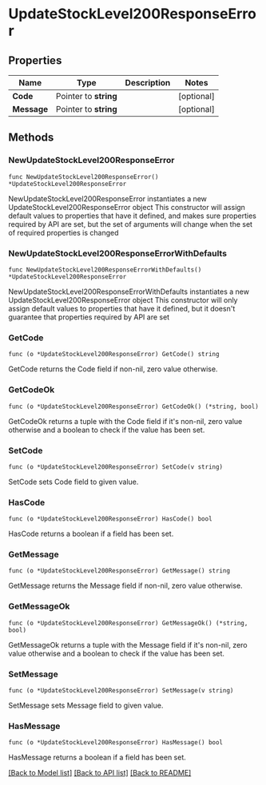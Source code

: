 # UpdateStockLevel200ResponseError

## Properties

Name | Type | Description | Notes
------------ | ------------- | ------------- | -------------
**Code** | Pointer to **string** |  | [optional] 
**Message** | Pointer to **string** |  | [optional] 

## Methods

### NewUpdateStockLevel200ResponseError

`func NewUpdateStockLevel200ResponseError() *UpdateStockLevel200ResponseError`

NewUpdateStockLevel200ResponseError instantiates a new UpdateStockLevel200ResponseError object
This constructor will assign default values to properties that have it defined,
and makes sure properties required by API are set, but the set of arguments
will change when the set of required properties is changed

### NewUpdateStockLevel200ResponseErrorWithDefaults

`func NewUpdateStockLevel200ResponseErrorWithDefaults() *UpdateStockLevel200ResponseError`

NewUpdateStockLevel200ResponseErrorWithDefaults instantiates a new UpdateStockLevel200ResponseError object
This constructor will only assign default values to properties that have it defined,
but it doesn't guarantee that properties required by API are set

### GetCode

`func (o *UpdateStockLevel200ResponseError) GetCode() string`

GetCode returns the Code field if non-nil, zero value otherwise.

### GetCodeOk

`func (o *UpdateStockLevel200ResponseError) GetCodeOk() (*string, bool)`

GetCodeOk returns a tuple with the Code field if it's non-nil, zero value otherwise
and a boolean to check if the value has been set.

### SetCode

`func (o *UpdateStockLevel200ResponseError) SetCode(v string)`

SetCode sets Code field to given value.

### HasCode

`func (o *UpdateStockLevel200ResponseError) HasCode() bool`

HasCode returns a boolean if a field has been set.

### GetMessage

`func (o *UpdateStockLevel200ResponseError) GetMessage() string`

GetMessage returns the Message field if non-nil, zero value otherwise.

### GetMessageOk

`func (o *UpdateStockLevel200ResponseError) GetMessageOk() (*string, bool)`

GetMessageOk returns a tuple with the Message field if it's non-nil, zero value otherwise
and a boolean to check if the value has been set.

### SetMessage

`func (o *UpdateStockLevel200ResponseError) SetMessage(v string)`

SetMessage sets Message field to given value.

### HasMessage

`func (o *UpdateStockLevel200ResponseError) HasMessage() bool`

HasMessage returns a boolean if a field has been set.


[[Back to Model list]](../README.md#documentation-for-models) [[Back to API list]](../README.md#documentation-for-api-endpoints) [[Back to README]](../README.md)


